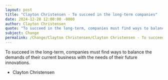 ```yaml
---
layout: post
title: "Clayton Christensen - To succeed in the long-term companies"
date: 2024-12-28 12:00:00 -0000
author: Clayton Christensen
quote: "To succeed in the long-term, companies must find ways to balance the demands of their current business with the needs of their future innovations."
subject: Change
permalink: /Change/Clayton Christensen/Clayton Christensen - To succeed in the long-term companies
---
```


To succeed in the long-term, companies must find ways to balance the demands of their current business with the needs of their future innovations.

- Clayton Christensen
